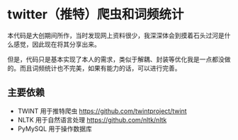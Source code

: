 # twitter（推特）爬虫和词频统计

本代码是大创期间所作，当时发现网上资料很少，我深深体会到摸着石头过河是什么感觉，因此现在将其分享出来。

但是，代码只是基本实现了本人的需求，类似于解耦、封装等优化我是一点都没做的。而且词频统计也不完美，如果有能力的话，可以进行完善。

## 主要依赖

+ TWINT 用于推特爬虫 <https://github.com/twintproject/twint>
+ NLTK 用于自然语言处理 <https://github.com/nltk/nltk>
+ PyMySQL 用于操作数据库


